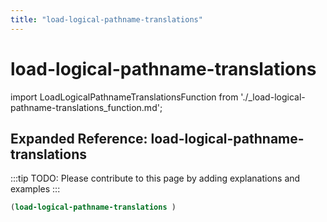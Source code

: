 ```yaml
---
title: "load-logical-pathname-translations"
---
```


# load-logical-pathname-translations

import LoadLogicalPathnameTranslationsFunction from './_load-logical-pathname-translations_function.md';

<LoadLogicalPathnameTranslationsFunction />

## Expanded Reference: load-logical-pathname-translations

:::tip
TODO: Please contribute to this page by adding explanations and examples
:::

```lisp
(load-logical-pathname-translations )
```
